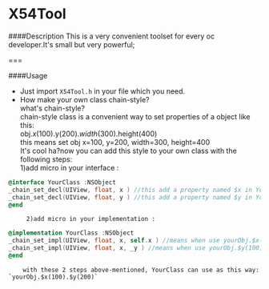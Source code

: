 # X54Tool

####Description
 This is a very convenient toolset for every oc developer.It's small but very powerful;
 
===

####Usage

  * Just import `X54Tool.h` in your file which you need.  
  * How make your own class chain-style?  
     what's chain-style? <br>
      chain-style class is a convenient way to set properties of a object like this:<br>
          obj.$x(100).$y(200).$width(300).$height(400)<br>
      this means set obj x=100, y=200, width=300, height=400<br>
      It's cool ha?now you can add this style to your own class with the following steps:<br>
        1)add micro in your interface :    

```objective-c    
@interface YourClass :NSObject  
_chain_set_decl(UIView, float, x ) //this add a property named $x in YourClass
_chain_set_decl(UIView, float, y ) //this add a property named $y in YourClass
@end
```
         2)add micro in your implementation :   
```objective-c
@implementation YourClass :NSObject
_chain_set_impl(UIView, float, x, self.x ) //means when use yourObj.$x(100),set 100 to self.x
_chain_set_impl(UIView, float, x, _y ) //means when use yourObj.$y(100),set 100 to _y
@end
```
        with these 2 steps above-mentioned, YourClass can use as this way: `yourObj.$x(100).$y(200)`
